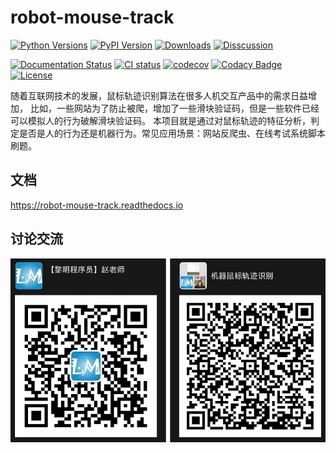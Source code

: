 # robot-mouse-track
[![Python Versions](https://img.shields.io/pypi/pyversions/robot-mouse-track)](https://pypi.org/project/robot-mouse-track)
[![PyPI Version](https://img.shields.io/pypi/v/robot-mouse-track)](https://pypi.org/project/robot-mouse-track)
[![Downloads](https://pepy.tech/badge/robot-mouse-track)](https://pepy.tech/project/robot-mouse-track)
[![Disscussion](https://img.shields.io/badge/chat-wechat-brightgreen?style=flat)](./README.md#讨论交流)

[![Documentation Status](https://readthedocs.org/projects/robot-mouse-track/badge/?version=latest)](https://robot-mouse-track.readthedocs.io/zh/latest/?badge=latest)
[![CI status](https://github.com/itmorn/robot-mouse-track/actions/workflows/main.yml/badge.svg)](https://github.com/itmorn/robot-mouse-track/actions)
[![codecov](https://codecov.io/gh/itmorn/robot-mouse-track/branch/main/graph/badge.svg)](https://codecov.io/gh/itmorn/robot-mouse-track)
[![Codacy Badge](https://app.codacy.com/project/badge/Grade/873baeb256bd4f1cbcf7f516897a3415)](https://www.codacy.com/gh/itmorn/robot-mouse-track/dashboard?utm_source=github.com&amp;utm_medium=referral&amp;utm_content=itmorn/robot-mouse-track&amp;utm_campaign=Badge_Grade)
[![License](https://img.shields.io/github/license/itmorn/robot-mouse-track.svg)](https://github.com/itmorn/robot-mouse-track/blob/main/LICENSE)

随着互联网技术的发展，鼠标轨迹识别算法在很多人机交互产品中的需求日益增加，
比如，一些网站为了防止被爬，增加了一些滑块验证码，但是一些软件已经可以模拟人的行为破解滑块验证码。
本项目就是通过对鼠标轨迹的特征分析，判定是否是人的行为还是机器行为。常见应用场景：网站反爬虫、在线考试系统脚本刷题。

## 文档
https://robot-mouse-track.readthedocs.io

## 讨论交流
![img.png](imgs/img.png)